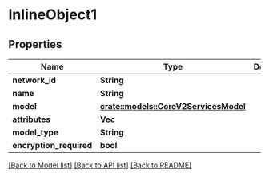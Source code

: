 # InlineObject1

## Properties

Name | Type | Description | Notes
------------ | ------------- | ------------- | -------------
**network_id** | **String** |  | 
**name** | **String** |  | 
**model** | [**crate::models::CoreV2ServicesModel**](_core_v2_services_model.md) |  | 
**attributes** | **Vec<String>** |  | 
**model_type** | **String** |  | 
**encryption_required** | **bool** |  | 

[[Back to Model list]](../README.md#documentation-for-models) [[Back to API list]](../README.md#documentation-for-api-endpoints) [[Back to README]](../README.md)


